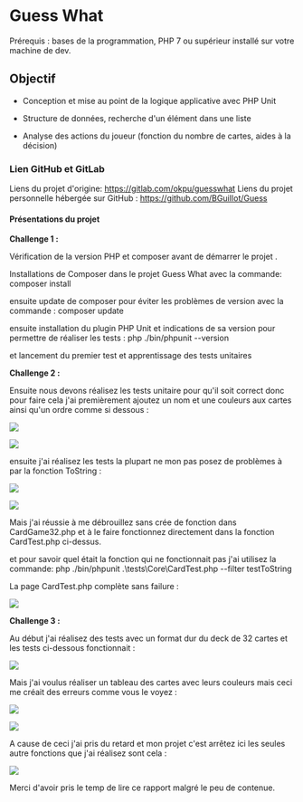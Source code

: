 # Guess What

Prérequis : bases de la programmation, PHP 7 ou supérieur installé sur votre machine de dev.




## Objectif

* Conception et mise au point de la logique applicative avec PHP Unit

* Structure de données, recherche d'un élément dans une liste

* Analyse des actions du joueur (fonction du nombre de cartes, aides à la décision)  

  

### Lien GitHub et GitLab

Liens du projet d'origine: https://gitlab.com/okpu/guesswhat
Liens du projet personnelle hébergée sur GitHub : https://github.com/BGuiIlot/Guess



#### Présentations du projet

**Challenge 1 :** 

Vérification de la version PHP et composer avant de démarrer le projet .

Installations de Composer dans le projet Guess What avec la commande: composer install

ensuite update de composer pour éviter les problèmes de version avec la commande : composer update

ensuite installation du plugin PHP Unit et indications de sa version pour permettre de réaliser les tests : php ./bin/phpunit --version

et lancement du premier test et apprentissage des tests unitaires



**Challenge 2 :** 

Ensuite nous devons réalisez les tests unitaire pour qu'il soit correct donc pour faire cela j'ai premièrement ajoutez un nom et une couleurs aux cartes ainsi qu'un ordre comme si dessous : 

![](https://user-images.githubusercontent.com/77786971/133327602-0e67b977-ac07-46ce-a228-2c53b5d33bea.PNG)

![](https://user-images.githubusercontent.com/77786971/133327779-53a84026-e16b-4eb6-a0a2-bae433cc7940.PNG)



ensuite j'ai réalisez les tests la plupart ne mon pas posez de problèmes à par la fonction ToString :

![](https://user-images.githubusercontent.com/77786971/133327925-20100849-c64f-4df4-8d71-dc2bd4211c0f.PNG)

![](https://user-images.githubusercontent.com/77786971/133327978-3a82808f-d79c-43ac-8dd1-d8b961103dd8.PNG)

Mais j'ai réussie à me débrouillez sans crée de fonction dans CardGame32.php et à le faire fonctionnez directement dans la fonction CardTest.php ci-dessus.

et pour savoir quel était la fonction qui ne fonctionnait pas j'ai utilisez la commande: php ./bin/phpunit .\tests\Core\CardTest.php --filter testToString

La page CardTest.php complète sans failure :

![](https://user-images.githubusercontent.com/77786971/133328026-199e1360-82bd-4f55-87ed-97c344407896.PNG)



**Challenge 3 :** 

Au début j'ai réalisez des tests avec un format dur du deck de 32 cartes et les tests ci-dessous fonctionnait :

![](https://user-images.githubusercontent.com/77786971/133328081-fb55d28c-de85-49b8-996e-ce414ccfc19b.PNG)

Mais j'ai voulus réaliser un tableau des cartes avec leurs couleurs mais ceci me créait des erreurs comme vous le voyez :

![](https://user-images.githubusercontent.com/77786971/133328151-98531b87-95bf-47c6-8bc1-2e760755c357.PNG)
 
![](https://user-images.githubusercontent.com/77786971/133328217-f6a99a97-6e64-4aa8-a94a-7c1da2e32a2a.PNG)



A cause de ceci j'ai pris du retard et mon projet c'est arrêtez ici les seules autre fonctions que j'ai réalisez sont cela :

![](https://user-images.githubusercontent.com/77786971/133328262-c2a9d9e2-ffaa-4840-afe1-8950307f56c2.PNG)

Merci d'avoir pris le temp de lire ce rapport malgré le peu de contenue.

